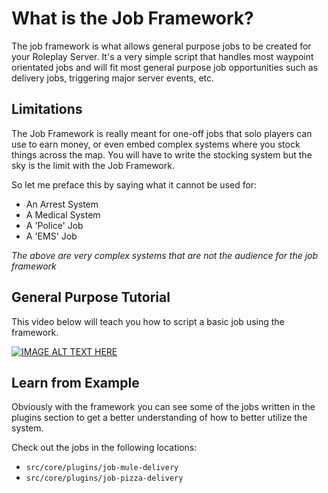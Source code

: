 

# What is the Job Framework?

The job framework is what allows general purpose jobs to be created for your Roleplay Server. It's a very simple script that handles most waypoint orientated jobs and will fit most general purpose job opportunities such as delivery jobs, triggering major server events, etc.

## Limitations

The Job Framework is really meant for one-off jobs that solo players can use to earn money, or even embed complex systems where you stock things across the map. You will have to write the stocking system but the sky is the limit with the Job Framework.

So let me preface this by saying what it cannot be used for:

* An Arrest System
* A Medical System
* A 'Police' Job
* A 'EMS' Job

_The above are very complex systems that are not the audience for the job framework_

## General Purpose Tutorial

This video below will teach you how to script a basic job using the framework.

[![IMAGE ALT TEXT HERE](https://img.youtube.com/vi/U82EGKyhxzg/0.jpg)](https://www.youtube.com/watch?v=U82EGKyhxzg)

## Learn from Example

Obviously with the framework you can see some of the jobs written in the plugins section to get a better understanding of how to better utilize the system.

Check out the jobs in the following locations:

- `src/core/plugins/job-mule-delivery`
- `src/core/plugins/job-pizza-delivery`